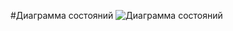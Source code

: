 #Диаграмма состояний
![Диаграмма состояний](https://github.com/Polkob/GroceryList/assets/93399289/ee87f2f1-90d9-406a-bf6f-8c6d6bdc4c66)

